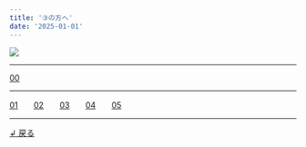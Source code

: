```yaml
---
title: '③の方へ'
date: '2025-01-01'
---
```

![](/images/03_.jpg)
***
[00](/posts/3-00)
***
[01](/posts/3-01)　　[02](/posts/3-02)　　[03](/posts/3-03)　　[04](/posts/3-04)　　[05](/posts/3-05)
***
[ ↲ 戻る ](https://01234567890.thebase.in/about)
